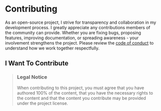 # Contributing

As an open-source project, I strive for transparency and collaboration in my development process. 
I greatly appreciate any contributions members of the community can provide. Whether you are fixing bugs, proposing features, 
improving documentation, or spreading awareness - your involvement strengthens the project. Please review the [code of conduct](https://github.com/Lennolium/1Guard-server/blob/main/.github/CODE_OF_CONDUCT.md) to 
understand how we work together respectfully.


## I Want To Contribute

> ### Legal Notice 
> When contributing to this project, you must agree that you have authored 100% of the content, that you have the necessary rights to the content and that the content you contribute may be provided under the project license.

